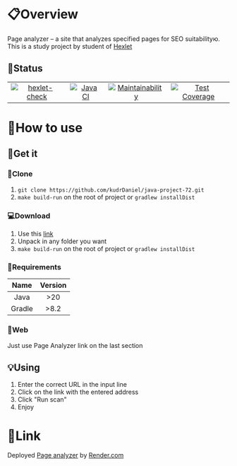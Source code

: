 # :clipboard:Overview
Page analyzer – a site that analyzes specified pages for SEO suitabilityю.
This is a study project by student of [Hexlet](https://hexlet.io/)

## :memo:Status
|  |  |  |  |
| :-: | :-: | :-: | :-: |
| [![hexlet-check](https://github.com/kudrDaniel/java-project-72/actions/workflows/hexlet-check.yml/badge.svg)](https://github.com/kudrDaniel/java-project-72/actions/workflows/hexlet-check.yml) | [![Java CI](https://github.com/kudrDaniel/java-project-72/actions/workflows/build-check.yml/badge.svg)](https://github.com/kudrDaniel/java-project-72/actions/workflows/build-check.yml) | [![Maintainability](https://api.codeclimate.com/v1/badges/4fbc32ccd3a308c587c6/maintainability)](https://codeclimate.com/github/kudrDaniel/java-project-72/maintainability) | [![Test Coverage](https://api.codeclimate.com/v1/badges/4fbc32ccd3a308c587c6/test_coverage)](https://codeclimate.com/github/kudrDaniel/java-project-72/test_coverage) |

# :file_folder:How to use
## :key:Get it
### :floppy_disk:Clone
1. `git clone https://github.com/kudrDaniel/java-project-72.git`
1. `make build-run` on the root of project or `gradlew installDist`

### :computer:Download
1. Use this [link](https://github.com/kudrDaniel/java-project-72/archive/refs/heads/main.zip)
1. Unpack in any folder you want
1. `make build-run` on the root of project or `gradlew installDist`

### :loudspeaker:Requirements
| Name | Version  |
| :-: | :-: |
| Java | >20 |
| Gradle | >8.2 |

### :crystal_ball:Web
Just use Page Analyzer link on the last section

## :bulb:Using
1. Enter the correct URL in the input line
1. Click on the link with the entered address
1. Click "Run scan"
1. Enjoy

# :flags:Link
Deployed [Page analyzer](https://seo-page.onrender.com/) by [Render.com](https://render.com)
